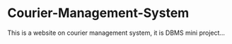 # Courier-Management-System
This is a website on courier management system, it is DBMS mini project... 
